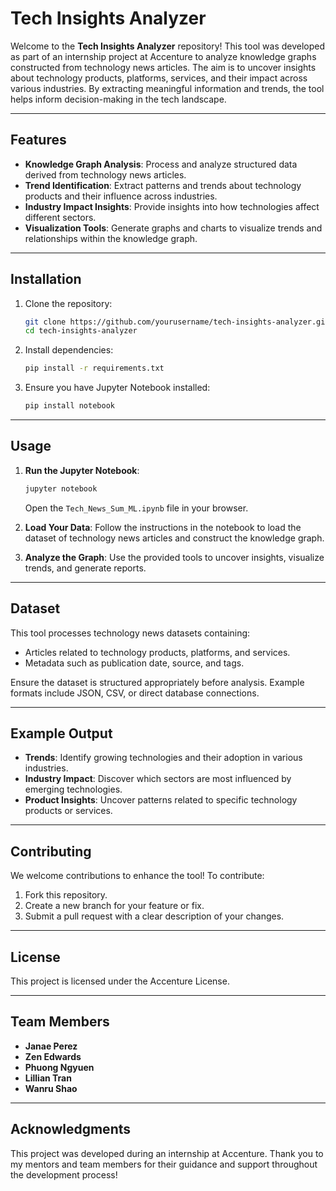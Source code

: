 # Tech Insights Analyzer

Welcome to the **Tech Insights Analyzer** repository! This tool was developed as part of an internship project at Accenture to analyze knowledge graphs constructed from technology news articles. The aim is to uncover insights about technology products, platforms, services, and their impact across various industries. By extracting meaningful information and trends, the tool helps inform decision-making in the tech landscape.

---

## Features

- **Knowledge Graph Analysis**: Process and analyze structured data derived from technology news articles.
- **Trend Identification**: Extract patterns and trends about technology products and their influence across industries.
- **Industry Impact Insights**: Provide insights into how technologies affect different sectors.
- **Visualization Tools**: Generate graphs and charts to visualize trends and relationships within the knowledge graph.

---

## Installation

1. Clone the repository:
   ```bash
   git clone https://github.com/yourusername/tech-insights-analyzer.git
   cd tech-insights-analyzer
   ```
2. Install dependencies:
   ```bash
   pip install -r requirements.txt
   ```
3. Ensure you have Jupyter Notebook installed:
   ```bash
   pip install notebook
   ```

---

## Usage

1. **Run the Jupyter Notebook**:
   ```bash
   jupyter notebook
   ```
   Open the `Tech_News_Sum_ML.ipynb` file in your browser.

2. **Load Your Data**: Follow the instructions in the notebook to load the dataset of technology news articles and construct the knowledge graph.

3. **Analyze the Graph**: Use the provided tools to uncover insights, visualize trends, and generate reports.

---

## Dataset

This tool processes technology news datasets containing:
- Articles related to technology products, platforms, and services.
- Metadata such as publication date, source, and tags.

Ensure the dataset is structured appropriately before analysis. Example formats include JSON, CSV, or direct database connections.

---

## Example Output

- **Trends**: Identify growing technologies and their adoption in various industries.
- **Industry Impact**: Discover which sectors are most influenced by emerging technologies.
- **Product Insights**: Uncover patterns related to specific technology products or services.

---

## Contributing

We welcome contributions to enhance the tool! To contribute:
1. Fork this repository.
2. Create a new branch for your feature or fix.
3. Submit a pull request with a clear description of your changes.

---

## License

This project is licensed under the Accenture License.

---

## Team Members

- **Janae Perez**
- **Zen Edwards**
- **Phuong Ngyuen**
- **Lillian Tran**
- **Wanru Shao**
---

## Acknowledgments

This project was developed during an internship at Accenture. Thank you to my mentors and team members for their guidance and support throughout the development process!

